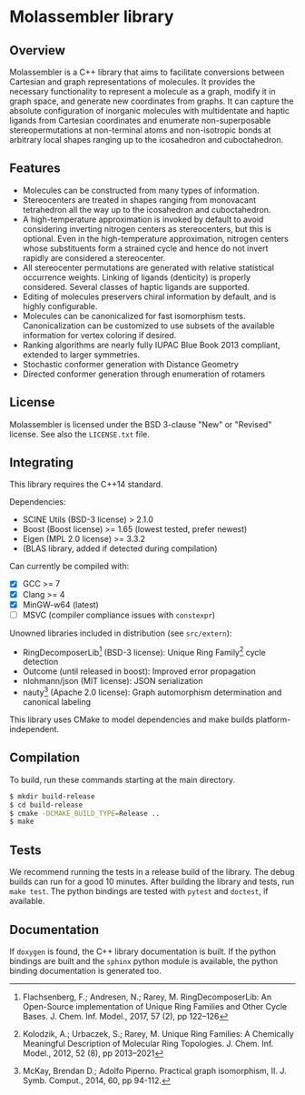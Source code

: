 # Molassembler library
## Overview

Molassembler is a C++ library that aims to facilitate conversions between
Cartesian and graph representations of molecules. It provides the necessary
functionality to represent a molecule as a graph, modify it in graph space, and
generate new coordinates from graphs. It can capture the absolute configuration
of inorganic molecules with multidentate and haptic ligands from Cartesian
coordinates and enumerate non-superposable stereopermutations at non-terminal
atoms and non-isotropic bonds at arbitrary local shapes ranging up to the
icosahedron and cuboctahedron.


## Features

- Molecules can be constructed from many types of information.
- Stereocenters are treated in shapes ranging from monovacant tetrahedron all
  the way up to the icosahedron and cuboctahedron.
- A high-temperature approximation is invoked by default to avoid considering
  inverting nitrogen centers as stereocenters, but this is optional. Even in
  the high-temperature approximation, nitrogen centers whose substituents
  form a strained cycle and hence do not invert rapidly are considered a
  stereocenter.
- All stereocenter permutations are generated with relative statistical
  occurrence weights. Linking of ligands (denticity) is properly considered.
  Several classes of haptic ligands are supported.
- Editing of molecules preservers chiral information by default, and is highly
  configurable.
- Molecules can be canonicalized for fast isomorphism tests. Canonicalization
  can be customized to use subsets of the available information for vertex
  coloring if desired.
- Ranking algorithms are nearly fully IUPAC Blue Book 2013 compliant, extended
  to larger symmetries.
- Stochastic conformer generation with Distance Geometry
- Directed conformer generation through enumeration of rotamers


## License

Molassembler is licensed under the BSD 3-clause "New" or "Revised" license. See
also the `LICENSE.txt` file.


## Integrating

This library requires the C++14 standard.

Dependencies:

- SCINE Utils (BSD-3 license) > 2.1.0
- Boost (Boost license) >= 1.65 (lowest tested, prefer newest)
- Eigen (MPL 2.0 license) >= 3.3.2
- (BLAS library, added if detected during compilation)


Can currently be compiled with:

- [x] GCC >= 7
- [x] Clang >= 4
- [x] MinGW-w64 (latest)
- [ ] MSVC (compiler compliance issues with `constexpr`)

Unowned libraries included in distribution (see `src/extern`):

- RingDecomposerLib[^1] (BSD-3 license): Unique Ring Family[^2] cycle detection
- Outcome (until released in boost): Improved error propagation
- nlohmann/json (MIT license): JSON serialization
- nauty[^3] (Apache 2.0 license): Graph automorphism determination and canonical labeling

This library uses CMake to model dependencies and make builds
platform-independent.


## Compilation

To build, run these commands starting at the main directory. 

```bash
$ mkdir build-release
$ cd build-release
$ cmake -DCMAKE_BUILD_TYPE=Release ..
$ make
```

## Tests

We recommend running the tests in a release build of the library. The debug
builds can run for a good 10 minutes. After building the library and tests,
run `make test`. The python bindings are tested with `pytest` and `doctest`, if
available.


## Documentation

If `doxygen` is found, the C++ library documentation is built. If the python
bindings are built and the `sphinx` python module is available, the python
binding documentation is generated too.


[^1]: Flachsenberg, F.; Andresen, N.; Rarey, M. RingDecomposerLib: An
  Open-Source implementation of Unique Ring Families and Other Cycle Bases. J.
  Chem. Inf.  Model., 2017, 57 (2), pp 122–126

[^2]: Kolodzik, A.; Urbaczek, S.; Rarey, M. Unique Ring Families: A Chemically
  Meaningful Description of Molecular Ring Topologies. J. Chem. Inf. Model.,
  2012, 52 (8), pp 2013–2021

[^3]: McKay, Brendan D.; Adolfo Piperno. Practical graph isomorphism, II.
  J. Symb. Comput., 2014, 60, pp 94-112.
